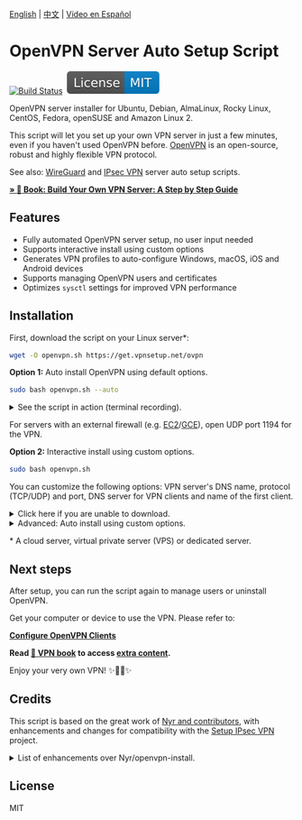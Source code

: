 [English](README.md) | [中文](README-zh.md) | [Vídeo en Español](https://www.youtube.com/watch?v=99qtaJU2E2k)

# OpenVPN Server Auto Setup Script

[![Build Status](https://github.com/hwdsl2/openvpn-install/actions/workflows/main.yml/badge.svg)](https://github.com/hwdsl2/openvpn-install/actions/workflows/main.yml) &nbsp;[![License: MIT](docs/images/license.svg)](https://opensource.org/licenses/MIT)

OpenVPN server installer for Ubuntu, Debian, AlmaLinux, Rocky Linux, CentOS, Fedora, openSUSE and Amazon Linux 2.

This script will let you set up your own VPN server in just a few minutes, even if you haven't used OpenVPN before. [OpenVPN](https://openvpn.net/community-resources/reference-manual-for-openvpn-2-4/) is an open-source, robust and highly flexible VPN protocol.

See also: [WireGuard](https://github.com/hwdsl2/wireguard-install) and [IPsec VPN](https://github.com/hwdsl2/setup-ipsec-vpn) server auto setup scripts.

**[&raquo; :book: Book: Build Your Own VPN Server: A Step by Step Guide](https://books2read.com/vpnguide?store=amazon)**

## Features

- Fully automated OpenVPN server setup, no user input needed
- Supports interactive install using custom options
- Generates VPN profiles to auto-configure Windows, macOS, iOS and Android devices
- Supports managing OpenVPN users and certificates
- Optimizes `sysctl` settings for improved VPN performance

## Installation

First, download the script on your Linux server\*:

```bash
wget -O openvpn.sh https://get.vpnsetup.net/ovpn
```

**Option 1:** Auto install OpenVPN using default options.

```bash
sudo bash openvpn.sh --auto
```

<details>
<summary>
See the script in action (terminal recording).
</summary>

**Note:** This recording is for demo purposes only.

<p align="center"><img src="docs/images/demo1.svg"></p>
</details>

For servers with an external firewall (e.g. [EC2](https://docs.aws.amazon.com/AWSEC2/latest/UserGuide/ec2-security-groups.html)/[GCE](https://cloud.google.com/firewall/docs/firewalls)), open UDP port 1194 for the VPN.

**Option 2:** Interactive install using custom options.

```bash
sudo bash openvpn.sh
```

You can customize the following options: VPN server's DNS name, protocol (TCP/UDP) and port, DNS server for VPN clients and name of the first client.

<details>
<summary>
Click here if you are unable to download.
</summary>

You may also use `curl` to download:

```bash
curl -fL -o openvpn.sh https://get.vpnsetup.net/ovpn
```

Then follow the instructions above to install.

Alternative setup URLs:

```bash
https://github.com/hwdsl2/openvpn-install/raw/master/openvpn-install.sh
https://gitlab.com/hwdsl2/openvpn-install/-/raw/master/openvpn-install.sh
```

If you are unable to download, open [openvpn-install.sh](openvpn-install.sh), then click the `Raw` button on the right. Press `Ctrl/Cmd+A` to select all, `Ctrl/Cmd+C` to copy, then paste into your favorite editor.
</details>
<details>
<summary>
Advanced: Auto install using custom options.
</summary>

Advanced users can auto install OpenVPN using custom options, by providing a Bash "here document" as input to the setup script. This method can also be used to provide input to manage users after install.

First, install OpenVPN interactively using custom options, and write down all your inputs to the script.

```bash
sudo bash openvpn.sh
```

If you need to remove OpenVPN, run the script again and select the appropriate option.

Next, create the custom install command using your inputs. Example:

```bash
sudo bash openvpn.sh <<ANSWERS
n
1
1194
2
client
y
ANSWERS
```

**Note:** The install options may change in future versions of the script.
</details>

\* A cloud server, virtual private server (VPS) or dedicated server.

## Next steps

After setup, you can run the script again to manage users or uninstall OpenVPN.

Get your computer or device to use the VPN. Please refer to:

**[Configure OpenVPN Clients](docs/clients.md)**

**Read [:book: VPN book](https://ko-fi.com/post/Support-this-project-and-get-access-to-supporter-o-O5O7FVF8J) to access [extra content](https://ko-fi.com/post/Support-this-project-and-get-access-to-supporter-o-O5O7FVF8J).**

Enjoy your very own VPN! :sparkles::tada::rocket::sparkles:

## Credits

This script is based on the great work of [Nyr and contributors](https://github.com/Nyr/openvpn-install), with enhancements and changes for compatibility with the [Setup IPsec VPN](https://github.com/hwdsl2/setup-ipsec-vpn) project.

<details>
<summary>
List of enhancements over Nyr/openvpn-install.
</summary>

- Improved compatibility with Setup IPsec VPN
- Improved script reliability, user input and output
- Supports auto install using default options
- Supports using a DNS name as server address
- Added support for openSUSE Linux
- Added support for Amazon Linux 2
- Supports exporting configuration for an existing VPN client
- Supports listing existing VPN clients
- Supports custom DNS server(s) for VPN clients
- Optimizes `sysctl` settings for improved VPN performance
- Improved creation of client config files when using `sudo`

...and more!
</details>

## License

MIT
